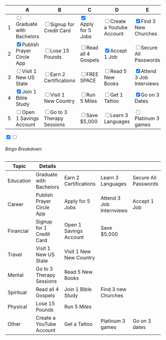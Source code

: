|     | A                                                        | B                                                | C                                               | D                                                | E                                                      |
| --- | -------------------------------------------------------- | ------------------------------------------------ | ----------------------------------------------- | ------------------------------------------------ | ------------------------------------------------------ |
| 1   | <input type="checkbox" >Graduate with Bachelors          | <input type="checkbox" >Signup for Credit Card   | <input type="checkbox" checked>Apply for 5 Jobs | <input type="checkbox" >Create a Youtube Account | <input type="checkbox" checked>Find 3 New Churches     |
| 2   | <input type="checkbox" checked>Publish Prayer Circle App | <input type="checkbox" >Lose 15 Pounds           | <input type="checkbox" >Read all 4 Gospels      | <input type="checkbox" checked>Accept 1 Job      | <input type="checkbox" >Secure All Passwords           |
| 3   | <input type="checkbox" >Visit 1 New US State             | <input type="checkbox" >Earn 2 Certifications    | <input type="checkbox" >FREE SPACE              | <input type="checkbox" >Read 5 New Books         | <input type="checkbox" checked>Attend 3 Job Interviews |
| 4   | <input type="checkbox" checked>Join 1 Bible Study        | <input type="checkbox" >Visit 1 New Country      | <input type="checkbox" >Run 5 Miles             | <input type="checkbox" >Get 1 Tattoo             | <input type="checkbox" checked>Go on 3 Dates           |
| 5   | <input type="checkbox" >Open 1 Savings Account           | <input type="checkbox" >Go to 3 Therapy Sessions | <input type="checkbox" >Save $5,000             | <input type="checkbox" >Learn 3 Languages        | <input type="checkbox" >Platinum 3 games               |
<input type="checkbox" checked><input type="checkbox" >

###### Bingo Breakdown:
| Topic     | Details                   |                         |                          |                      |
| --------- | ------------------------- | ----------------------- | ------------------------ | -------------------- |
| Education | Graduate with Bachelors   | Earn 2 Certifications   | Learn 3 Languages        | Secure All Passwords |
| Career    | Publish Prayer Circle App | Apply for 5 Jobs        | Attend 3 Job Internviews | Accept 1 Job         |
| Financial | Signup for 1 Credit Card  | Open 1 Savings Account  | Save $5,000              |                      |
| Travel    | Visit 1 New US State      | Visit 1 New New Country |                          |                      |
| Mental    | Go to 3 Therapy Sessions  | Read 5 New Books        |                          |                      |
| Spiritual | Read all 4 Gospels        | Join 1 Bible Study      | Find 3 new Churches      |                      |
| Physical  | Lose 15 Pounds            | Run 5 Miles             |                          |                      |
| Other     | Create a YouTube Account  | Get a Tattoo            | Platinum 3 games         | Go on 3 dates        |
